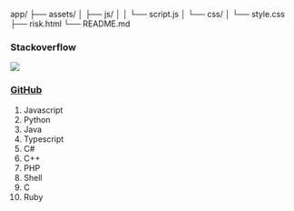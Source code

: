 
app/
├── assets/
│   ├── js/
│   │   └── script.js
│   └── css/
│       └── style.css
├── risk.html
└── README.md

### Stackoverflow

![](https://upload.wikimedia.org/wikipedia/commons/6/6f/Top_StackOverflow_Tags.png)

### [GitHub](https://octoverse.github.com/2022/top-programming-languages)

1. Javascript
2. Python
3. Java
4. Typescript
5. C#
6. C++
7. PHP
8. Shell
9. C
10. Ruby
